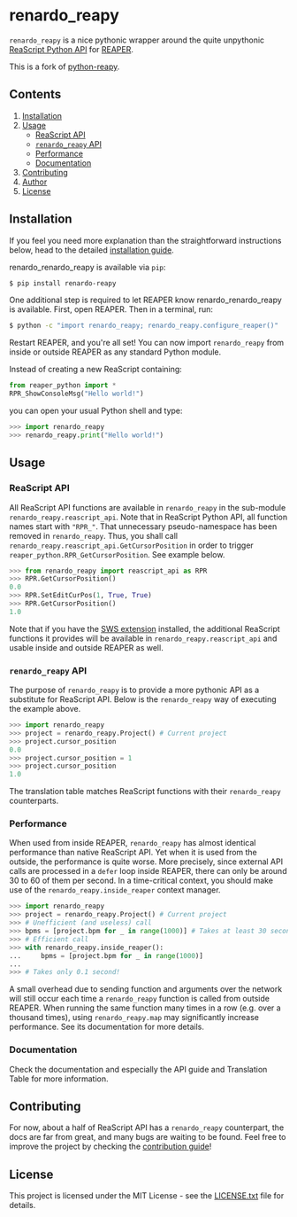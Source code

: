 # renardo_reapy

`renardo_reapy` is a nice pythonic wrapper around the quite unpythonic [ReaScript Python API](https://www.reaper.fm/sdk/reascript/reascripthelp.html#p "ReaScript Python API documentation") for [REAPER](https://www.reaper.fm/ "REAPER").

This is a fork of [python-reapy](https://github.com/RomeoDespres/reapy).

## Contents

1. [Installation](#installation)
2. [Usage](#usage)
    * [ReaScript API](#reascript-api)
    * [`renardo_reapy` API](#reapy-api)
    * [Performance](#performance)
    * [Documentation](#documentation)
3. [Contributing](#contributing)
4. [Author](#author)
5. [License](#license)

## Installation

If you feel you need more explanation than the straightforward instructions below, head to the detailed [installation guide](https://python-renardo_reapy.readthedocs.io/en/latest/install_guide.html).

renardo_renardo_reapy is available via `pip`:

```bash
$ pip install renardo-reapy
```

One additional step is required to let REAPER know renardo_renardo_reapy is available. First, open REAPER. Then in a terminal, run:

```bash
$ python -c "import renardo_reapy; renardo_reapy.configure_reaper()"
```

Restart REAPER, and you're all set! You can now import `renardo_reapy` from inside or outside REAPER as any standard Python module.

Instead of creating a new ReaScript containing:

```python
from reaper_python import *
RPR_ShowConsoleMsg("Hello world!")
```

you can open your usual Python shell and type:

```python
>>> import renardo_reapy
>>> renardo_reapy.print("Hello world!")
```

## Usage

### ReaScript API

All ReaScript API functions are available in `renardo_reapy` in the sub-module `renardo_reapy.reascript_api`. Note that in ReaScript Python API, all function names start with `"RPR_"`. That unnecessary pseudo-namespace has been removed in `renardo_reapy`. Thus, you shall call `renardo_reapy.reascript_api.GetCursorPosition` in order to trigger `reaper_python.RPR_GetCursorPosition`. See example below.

```python
>>> from renardo_reapy import reascript_api as RPR
>>> RPR.GetCursorPosition()
0.0
>>> RPR.SetEditCurPos(1, True, True)
>>> RPR.GetCursorPosition()
1.0
```

Note that if you have the [SWS extension](http://sws-extension.org/) installed, the additional ReaScript functions it provides will be available in `renardo_reapy.reascript_api` and usable inside and outside REAPER as well.

### `renardo_reapy` API

The purpose of `renardo_reapy` is to provide a more pythonic API as a substitute for ReaScript API. Below is the `renardo_reapy` way of executing the example above.

```python
>>> import renardo_reapy
>>> project = renardo_reapy.Project() # Current project
>>> project.cursor_position
0.0
>>> project.cursor_position = 1
>>> project.cursor_position
1.0
```
The translation table matches ReaScript functions with their `renardo_reapy` counterparts.

### Performance

When used from inside REAPER, `renardo_reapy` has almost identical performance than native ReaScript API. Yet when it is used from the outside, the performance is quite worse. More precisely, since external API calls are processed in a `defer` loop inside REAPER, there can only be around 30 to 60 of them per second. In a time-critical context, you should make use of the `renardo_reapy.inside_reaper` context manager.

```python
>>> import renardo_reapy
>>> project = renardo_reapy.Project() # Current project
>>> # Unefficient (and useless) call
>>> bpms = [project.bpm for _ in range(1000)] # Takes at least 30 seconds...
>>> # Efficient call
>>> with renardo_reapy.inside_reaper():
...     bpms = [project.bpm for _ in range(1000)]
...
>>> # Takes only 0.1 second!

```

A small overhead due to sending function and arguments over the network will still occur each time a `renardo_reapy` function is called from outside REAPER. When running the same function many times in a row (e.g. over a thousand times), using `renardo_reapy.map` may significantly increase performance. See its documentation for more details.

### Documentation

Check the documentation and especially the API guide and Translation Table for more information.

## Contributing

For now, about a half of ReaScript API has a `renardo_reapy` counterpart, the docs are far from great, and many bugs are waiting to be found. Feel free to improve the project by checking the [contribution guide](CONTRIBUTING.md)!

## License

This project is licensed under the MIT License - see the [LICENSE.txt](LICENSE.txt) file for details.
